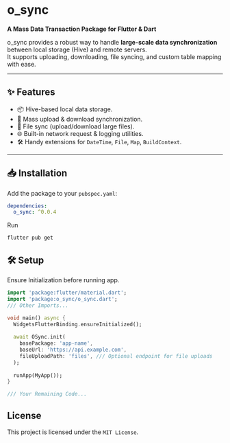 # o_sync

**A Mass Data Transaction Package for Flutter & Dart**

o_sync provides a robust way to handle **large-scale data synchronization** between local storage (Hive) and remote servers.  
It supports uploading, downloading, file syncing, and custom table mapping with ease.

---

## ✨ Features
- 📦 Hive-based local data storage.
- 🔄 Mass upload & download synchronization.
- 📂 File sync (upload/download large files).
- 🌐 Built-in network request & logging utilities.
- 🛠 Handy extensions for `DateTime`, `File`, `Map`, `BuildContext`.

---

## 📥 Installation

Add the package to your `pubspec.yaml`:

```yaml
dependencies:
  o_sync: ^0.0.4
```

Run
```bash
flutter pub get
```

## 🛠️ Setup

Ensure Initialization before running app.

```dart
import 'package:flutter/material.dart';
import 'package:o_sync/o_sync.dart';
/// Other Imports...

void main() async {
  WidgetsFlutterBinding.ensureInitialized();
  
  await OSync.init(
    basePackage: 'app-name',
    baseUrl: 'https://api.example.com',
    fileUploadPath: 'files', /// Optional endpoint for file uploads
  );
  
  runApp(MyApp());
}

/// Your Remaining Code...
```

## License
This project is licensed under the `MIT License`.

